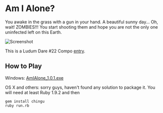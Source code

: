 Am I Alone?
===

You awake in the grass with a gun in your hand. A beautiful sunny day... Oh, wait! ZOMBIES!!! You start shooting them and hope you are not the only one uninfected left on this Earth.

![Screenshot](http://www.ludumdare.com/compo/wp-content/compo2/87574/8318-shot1.png)

This is a Ludum Dare #22 Compo [entry](http://www.ludumdare.com/compo/ludum-dare-22/?action=preview&uid=8318).

How to Play
---

Windows: [AmIAlone_1.0.1.exe](https://github.com/downloads/semaperepelitsa/am_i_alone/AmIAlone_1.0.1.exe)

OS X and others: sorry guys, haven't found any solution to package it. You will need at least Ruby 1.9.2 and then

    gem install chingu
    ruby run.rb

